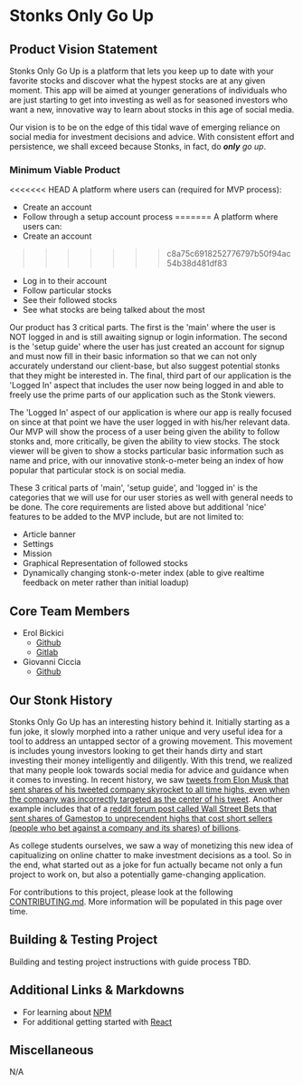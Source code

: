 # Stonks Only Go Up
## Product Vision Statement
Stonks Only Go Up is a platform that lets you keep up to date with your favorite stocks and discover what the hypest stocks are at any given moment. This app will be aimed at younger generations of individuals who are just starting to get into investing as well as for seasoned investors who want a new, innovative way to learn about stocks in this age of social media.

Our vision is to be on the edge of this tidal wave of emerging reliance on social media for investment decisions and advice. With consistent effort and persistence, we shall exceed because Stonks, in fact, do ****only*** go up*.

### Minimum Viable Product
<<<<<<< HEAD
A platform where users can (required for MVP process): 
* Create an account
* Follow through a setup account process
=======
 A platform where users can: 
* Create an account
>>>>>>> c8a75c6918252776797b50f94ac54b38d481df83
* Log in to their account
* Follow particular stocks
* See their followed stocks
* See what stocks are being talked about the most

Our product has 3 critical parts. The first is the 'main' where the user is NOT logged in and is still awaiting signup or login information. The second is the 'setup guide' where the user has just created an account for signup and must now fill in their basic information so that we can not only accurately understand our client-base, but also suggest potential stonks that they might be interested in. The final, third part of our application is the 'Logged In' aspect that includes the user now being logged in and able to freely use the prime parts of our application such as the Stonk viewers.

The 'Logged In' aspect of our application is where our app is really focused on since at that point we have the user logged in with his/her relevant data. Our MVP will show the process of a user being given the ability to follow stonks and, more critically, be given the ability to view stocks. The stock viewer will be given to show a stocks particular basic information such as name and price, with our innovative stonk-o-meter being an index of how popular that particular stock is on social media.

These 3 critical parts of 'main', 'setup guide', and 'logged in' is the categories that we will use for our user stories as well with general needs to be done. The core requirements are listed above but additional 'nice' features to be added to the MVP include, but are not limited to:
* Article banner
* Settings
* Mission
* Graphical Representation of followed stocks
* Dynamically changing stonk-o-meter index (able to give realtime feedback on meter rather than initial loadup)

## Core Team Members
* Erol Bickici
    - [Github](https://github.com/Partisi)
    - [Gitlab](https://gitlab.com/partisi)
* Giovanni Ciccia
    - [Github](https://github.com/giovanniCL)

## Our Stonk History
Stonks Only Go Up has an interesting history behind it. Initially starting as a fun joke, it slowly morphed into a rather unique and very useful idea for a tool to address an untapped sector of a growing movement. This movement is includes young investors looking to get their hands dirty and start investing their money intelligently and diligently. With this trend, we realized that many people look towards social media for advice and guidance when it comes to investing. In recent history, we saw [tweets from Elon Musk that sent shares of his tweeted company skyrocket to all time highs, even when the company was incorrectly targeted as the center of his tweet](https://nypost.com/2021/01/12/signal-stock-surges-438-percent-after-elon-musk-tweet/#:~:text=The%20company's%20stock%2C%20traded%20over,about%20the%20apparent%20ticker%20confusion.). Another example includes that of a [reddit forum post called Wall Street Bets that sent shares of Gamestop to unprecendent highs that cost short sellers (people who bet against a company and its shares) of billions](https://www.theverge.com/22251427/reddit-gamestop-stock-short-wallstreetbets-robinhood-wall-street).

As college students ourselves, we saw a way of monetizing this new idea of capitualizing on online chatter to make investment decisions as a tool. So in the end, what started out as a joke for fun actually became not only a fun project to work on, but also a potentially game-changing application.

For contributions to this project, please look at the following [CONTRIBUTING.md](./CONTRIBUTING.md). More information will be populated in this page over time.

## Building & Testing Project
Building and testing project instructions with guide process TBD.

## Additional Links & Markdowns
- For learning about [NPM](https://www.npmjs.com/)
- For additional getting started with [React](https://reactjs.org/docs/getting-started.html)

## Miscellaneous
N/A